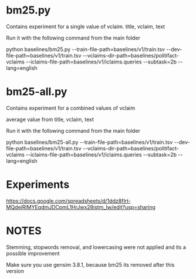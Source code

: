 # bm25.py

Contains experiment for a single value of vclaim.
title, vclaim, text

Run it with the following command from the main folder

python baselines/bm25.py --train-file-path=baselines/v1/train.tsv --dev-file-path=baselines/v1/train.tsv --vclaims-dir-path=baselines/politifact-vclaims --iclaims-file-path=baselines/v1/iclaims.queries --subtask=2b --lang=english


# bm25-all.py

Contains experiment for a combined values of vclaim

average value from title, vclaim, text 

Run it with the following command from the main folder

python baselines/bm25-all.py --train-file-path=baselines/v1/train.tsv --dev-file-path=baselines/v1/train.tsv --vclaims-dir-path=baselines/politifact-vclaims --iclaims-file-path=baselines/v1/iclaims.queries --subtask=2b --lang=english

# Experiments
https://docs.google.com/spreadsheets/d/1ddz8fIrt-MQdejRIMYEqdmJDCpmL1HrJwx28istm_Iw/edit?usp=sharing

# NOTES
Stemming, stopwords removal, and lowercasing were not applied and its a possible improvement

Make sure you use gensim 3.8.1, because bm25 its removed after this version